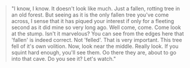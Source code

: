 > "I know, I know. It doesn't look like much. Just a fallen, rotting tree in an old forest. But seeing as it is the only fallen tree you've come across, I sense that it has piqued your interest if only for a fleeting second as it did mine so very long ago. Well come, come. Come look at the stump. Isn't it marvelous? You can see from the edges here that 'fallen' is indeed correct. Not 'felled'. That is very important. This tree fell of it's own volition. Now, look near the middle. Really look. If you squint hard enough, you'll see them. Oo there they are, about to go into that cave. Do you see it? Let's watch."